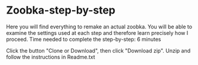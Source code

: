 # Zoobka-step-by-step

Here you will find everything to remake an actual zoobka. You will be able to examine the settings used at each step and therefore learn precisely how I proceed.
Time needed to complete the step-by-step: 6 minutes

Click the button "Clone or Download", then click "Download zip". Unzip and follow the instructions in Readme.txt
